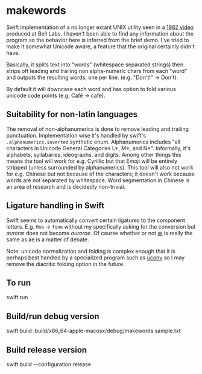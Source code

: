# makewords

Swift implementation of a no longer extant UNIX utility seen in a
[1982 video](https://www.youtube.com/watch?v=tc4ROCJYbm0&t=458s)
produced at Bell Labs. I haven't been able to find any information about the
program so the behavior here is inferred from the brief demo. I've tried to make
it somewhat Unicode aware, a feature that the original certainly didn't have.

Basically, it splits text into "words" (whitespace separated strings) then 
strips off leading and trailing non alpha-numeric chars from each "word" and 
outputs the resulting words, one per line. (e.g. "Don't!" -> Don't).

By default it will downcase each word and has option to fold various unicode
code points (e.g. Café -> cafe).

## Suitability for non-latin languages
The removal of non-alphanumerics is done to remove leading and trailing
punctuation. Implementation wise it's handled by swift's 
`.alphanumerics.inverted` synthetic enum. Alphanumerics includes "all 
characters in Unicode General Categories L*, M*, and N*". Informally, it's 
alphabets, syllabaries, ideographs, and digits. Among other things this means
the tool will work for e.g. Cyrillic but that Emoji will be entirely stripped
(unless surrounded by alphanumerics). This tool will also not work for e.g. 
Chinese but not because of the characters; it doesn't work because words are 
not separated by whitespace. Word segmentation in Chinese is an area of research
and is decidedly non-trivial. 

## Ligature handling in Swift
Swift seems to automatically convert certain ligatures to the component letters.
E.g. `ﬁne` -> `fine` without my specifically asking for the conversion but
*auroræ* does not become *aurorae*. Of course whether or not 
[æ](https://en.wikipedia.org/wiki/%C3%86) is really the same as ae is a matter
of debate.

Note: unicode normalization and folding is complex enough that it is perhaps
best handled by a specialized program such as 
[uconv](https://linux.die.net/man/1/uconv) so I may remove the diacritic 
folding option in the future.

## To run
swift run

## Build/run debug version
swift build
.build/x86_64-apple-macosx/debug/makewords sample.txt

## Build release version
swift build --configuration release